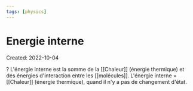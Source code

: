 ```yaml
---
tags: [physics] 
---
```

# Energie interne
Created: 2022-10-04

?
L'énergie interne est la somme de la [[Chaleur]] (énergie thermique) et des énergies d'interaction entre les [[molécules]].
L'énergie interne = [[Chaleur]] (énergie thermique), quand il n'y a pas de changement d'état.
<!--SR:!2023-12-22,65,170-->